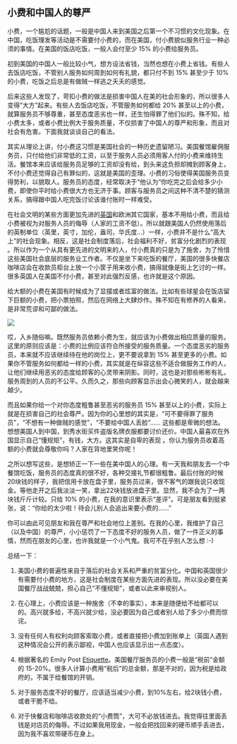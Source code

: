 ## 小费和中国人的尊严

小费，一个尴尬的话题，一般是中国人来到美国之后第一个不习惯的文化现象。在中国，吃饭理发等活动是不需要付小费的，而在美国，付小费貌似服务行业一种必须的事情。在美国的饭店吃饭，一般人会付至少 15% 的小费给服务员。

初到美国的中国人一般比较小气，想方设法省钱，当然也想在小费上省钱。有些人去饭店吃饭，不管别人服务如何周到如何有礼貌，都只付不到 15% 甚至少于 10% 的小费，吃饭之后总是有做贼一样逃之夭夭的感觉。

后来这些人发现了，苛扣小费的做法是损害中国人在美的社会形象的，所以很多人变得“大方”起来。有些人去饭店吃饭，不管服务如何都给 20% 甚至以上的小费，就算服务员不够尊重，甚至态度恶劣也一样，还生怕得罪了他们似的。殊不知，给小费太多，或者小费比例大于服务质量，不仅损害了中国人的尊严和形象，而且对社会有危害。下面我就谈谈自己的看法。

其实从理论上讲，付小费这习惯是美国社会的一种历史遗留陋习。美国餐馆雇佣服务员，只付给他们非常低的工资，以至于服务人员必须用客人付的小费来维持生活。餐馆本来应该给服务员足够的工资却没有给，到头来这负担却摊到顾客身上，不付小费还觉得自己有罪似的，这就是美国的歪理。小费的习俗使得美国服务员变得势利，以貌取人。服务员的态度，经常取决于“他认为”你吃完之后会给多少小费，即使你平时给小费很大方也无济于事。顾客与服务员之间这种不清不楚的猜测关系，搞得跟中国人吃完饭讨论该谁付账时一样难受。

在社会文明的某些方面更加先进的[英国](http://www.tripadvisor.com/Travel-g186216-s606/United-Kingdom:Tipping.And.Etiquette.html)和欧洲其它国家，基本不用给小费，而且给小费被视为对服务人员的侮辱（人家的工资不低）。所以就跟美国人仍然使用落后的英制单位（英里，英寸，加伦，盎司，华氏度…）一样，小费并不是什么“高大上”的社会现象。相反，这是社会制度落后，社会福利不好，贫富分化剧烈的表现 。所以作为一个从具有更先进的文明来的人，付小费真的只是为了施舍，为了怜惜这些美国社会底层的服务业工作者。不仅是坐下来吃饭的餐厅，美国的很多快餐店咖啡店会在收款员柜台上放一个小筐子用来收小费，搞得就像是街上乞讨的一样。很多英国人在美国不付小费，甚至对此强烈反感，也许就是这个原因。

给大额的小费在美国有时候成为了显摆或者炫富的做法。比如有些球星会在饭店留下巨额的小费，把小票拍照，然后在网络上大肆炒作。殊不知在有修养的人看来，是非常荒谬和可鄙的做法。

![](http://www.yinwang.org/images/large-tip.png)

哎，入乡随俗嘛。既然服务员依赖小费为生，就应该为小费做出相应质量的服务。这里的原则应该是：小费的比例应该符合所接受的服务质量。一个态度恶劣的服务员，本来就不应该继续待在他的岗位上，更不要说拿到 15% 甚至更多的小费。如果你不管服务如何都给一样的小费，其实就是在纵容这些不适合做服务工作的人，让他们继续用恶劣的态度给顾客的心灵带来阴影。同时，这也是对那些彬彬有礼，服务周到的人员的不公平。久而久之，那些向顾客显示出会心微笑的人，就会越来越少。

而且如果你给一个对你态度粗鲁甚至恶劣的服务员 15% 甚至以上的小费，实际上就是在损害自己的社会尊严。因为你的心里想的其实是，“可不要得罪了服务员”，“不想有一种做贼的感觉”，“不要给中国人丢脸”…… 这些都是卑微的想法。想想美国人到中国，到秀水街买件盗版名牌衣服都要讨价还价。中国人最喜欢在外国显示自己“懂规矩”，有钱，大方。这其实是自卑的表现 。你认为服务员收着高额的小费就会尊敬你吗？人家在背地里笑你呢！

之所以想写这些，是想矫正一下一些在美中国人的心理。有一天我和朋友去一个中餐馆吃饭，服务员的态度真的很不好，各种交接礼节都很粗鲁。最后付账的时候20块钱的样子，我把信用卡放在盘子里，服务员过来，很不客气的跟我说只收现金。等他走开之后我淡淡一笑，拿出22块钱放进盘子里。显然，我不会为了一两块钱斤斤计较。只给 10% 的小费，在我的意识里表示“差评”。可是朋友看到挺紧张，说：“你给的太少啦！待会儿别人会追出来要小费的……”

你可以由此可见朋友和我在尊严和社会地位上差别。在我的心里，我维护了自己（以及中国）的尊严，小小惩罚了一下态度不好的服务人员，做了一件正义的事情，然而在朋友的心里，也许我就是一个小气鬼。我可不在乎别人怎么想 :-)

总结一下：

1.  美国小费的普遍性来自于落后的社会关系和严重的贫富分化。中国和英国很少有需要付小费的地方，这是社会制度在某些方面先进的表现。所以没必要在美国餐厅战战兢兢，担心自己“不懂规矩”，或者以此来审视别人。

2.  在心理上，小费应该是一种施舍（不幸的事实），本来是随便给不给都可以的。高兴就多给，不高兴就少给，没必要因为自己或者别人给了多少小费而惊诧。

3.  没有任何人有权利向顾客索取小费，或者直接把小费加到账单上（英国人遇到这种情况会公开的表示鄙视，中国人也应该显示出一点态度）。

4.  根据著名的 Emily Post [Etiquette](http://www.emilypost.com/out-and-about/tipping/89-general-tipping-guidelines)。美国餐厅服务员的小费一般是“税前”金额的 15-20%。很多人计算小费用“税后”的总金额，那是不对的，因为税是给政府的，不属于给餐馆的开销。

5.  对于服务态度不好的餐厅，应该适当减少小费，到10%左右，给2块钱小费，或者干脆不给。

6.  对于快餐店和咖啡店收款处的“小费筒”，大可不必放钱进去。我觉得往里面丢钱是对店员的侮辱。不过如果我用现金，一般会把找回来的硬币顺手丢进去，因为我不喜欢带硬币在身上。
